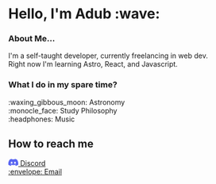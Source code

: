 <h1> Hello, I'm Adub :wave: </h1>

<h3>About Me...</h3>
<p>I'm a self-taught developer, currently freelancing in web dev.
<br/>
Right now I'm learning Astro, React, and Javascript.
</p>

<h3>What I do in my spare time?</h3>
<p>
:waxing_gibbous_moon: Astronomy <br/>
:monocle_face: Study Philosophy <br/>
:headphones: Music
</p>
  
<h2>How to reach me</h2>

<a href="https://discordapp.com/users/376211192307384330/">
<img src="discord.png" height="14px" width="20px"/>
Discord</a> <br/>
<a href="mailto:alex.w.malone128@gmail.com">:envelope: Email</a>
